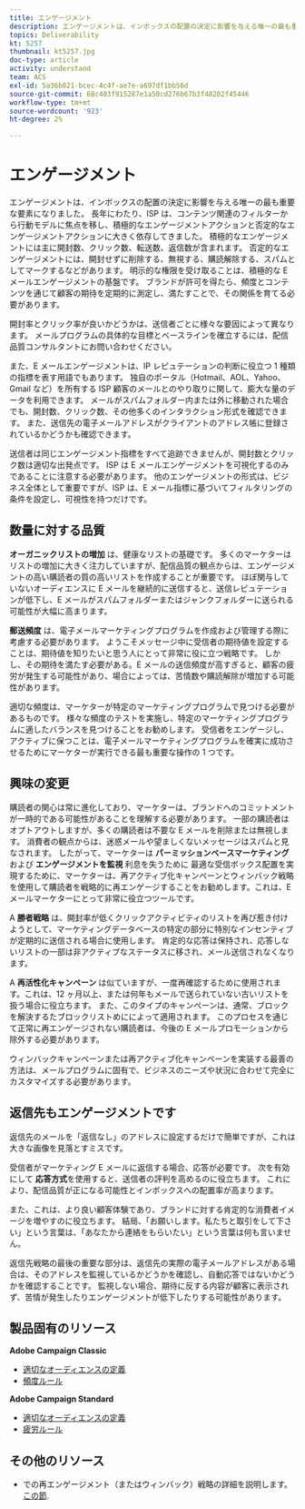 ```yaml
---
title: エンゲージメント
description: エンゲージメントは、インボックスの配置の決定に影響を与える唯一の最も重要な要素になりました。
topics: Deliverability
kt: 5257
thumbnail: kt5257.jpg
doc-type: article
activity: understand
team: ACS
exl-id: 5a36b821-bcec-4c4f-ae7e-a697df1bb56d
source-git-commit: 68c403f915287e1a50cd276b67b3f48202f45446
workflow-type: tm+mt
source-wordcount: '923'
ht-degree: 2%

---
```


# エンゲージメント

エンゲージメントは、インボックスの配置の決定に影響を与える唯一の最も重要な要素になりました。 長年にわたり、ISP は、コンテンツ関連のフィルターから行動モデルに焦点を移し、積極的なエンゲージメントアクションと否定的なエンゲージメントアクションに大きく依存してきました。 積極的なエンゲージメントには主に開封数、クリック数、転送数、返信数が含まれます。 否定的なエンゲージメントには、開封せずに削除する、無視する、購読解除する、スパムとしてマークするなどがあります。 明示的な権限を受け取ることは、積極的な E メールエンゲージメントの基盤です。 ブランドが許可を得たら、頻度とコンテンツを通じて顧客の期待を定期的に測定し、満たすことで、その関係を育てる必要があります。

開封率とクリック率が良いかどうかは、送信者ごとに様々な要因によって異なります。 メールプログラムの具体的な目標とベースラインを確立するには、配信品質コンサルタントにお問い合わせください。

また、E メールエンゲージメントは、IP レピュテーションの判断に役立つ 1 種類の指標を表す用語でもあります。 独自のポータル（Hotmail、AOL、Yahoo、Gmail など）を所有する ISP 顧客のメールとのやり取りに関して、膨大な量のデータを利用できます。 メールがスパムフォルダー内または外に移動された場合でも、開封数、クリック数、その他多くのインタラクション形式を確認できます。 また、送信先の電子メールアドレスがクライアントのアドレス帳に登録されているかどうかも確認できます。

送信者は同じエンゲージメント指標をすべて追跡できませんが、開封数とクリック数は適切な出発点です。 ISP は E メールエンゲージメントを可視化するのみであることに注意する必要があります。 他のエンゲージメントの形式は、ビジネス全体として重要ですが、ISP は、E メール指標に基づいてフィルタリングの条件を設定し、可視性を持つだけです。

## 数量に対する品質

**オーガニックリストの増加** は、健康なリストの基礎です。 多くのマーケターはリストの増加に大きく注力していますが、配信品質の観点からは、エンゲージメントの高い購読者の質の高いリストを作成することが重要です。 ほぼ関与していないオーディエンスに E メールを継続的に送信すると、送信レピュテーションが低下し、E メールがスパムフォルダーまたはジャンクフォルダーに送られる可能性が大幅に高まります。

**郵送頻度** は、電子メールマーケティングプログラムを作成および管理する際に考慮する必要があります。 ようこそメッセージ中に受信者の期待値を設定することは、期待値を知りたいと思う人にとって非常に役に立つ戦略です。 しかし、その期待を満たす必要がある。E メールの送信頻度が高すぎると、顧客の疲労が発生する可能性があり、場合によっては、苦情数や購読解除が増加する可能性があります。

適切な頻度は、マーケターが特定のマーケティングプログラムで見つける必要があるものです。 様々な頻度のテストを実施し、特定のマーケティングプログラムに適したバランスを見つけることをお勧めします。 受信者をエンゲージし、アクティブに保つことは、電子メールマーケティングプログラムを確実に成功させるためにマーケターが実行できる最も重要な操作の 1 つです。

## 興味の変更

購読者の関心は常に進化しており、マーケターは、ブランドへのコミットメントが一時的である可能性があることを理解する必要があります。 一部の購読者はオプトアウトしますが、多くの購読者は不要な E メールを削除または無視します。 消費者の観点からは、迷惑メールや望ましくないメッセージはスパムと見なされます。 したがって、マーケターは **パーミッションベースマーケティング** および **エンゲージメントを監視** 利息を失うために 最適な受信ボックス配置を実現するために、マーケターは、再アクティブ化キャンペーンとウィンバック戦略を使用して購読者を戦略的に再エンゲージすることをお勧めします。これは、E メールマーケターにとって非常に役立つツールです。

A **勝者戦略** は、開封率が低くクリックアクティビティのリストを再び惹き付けようとして、マーケティングデータベースの特定の部分に特別なインセンティブが定期的に送信される場合に使用します。 肯定的な応答は保持され、応答しないリストの一部は非アクティブなステータスに移され、メール送信されなくなります。

A **再活性化キャンペーン** は似ていますが、一度再確認するために使用されます。これは、12 ヶ月以上、または何年もメールで送られていない古いリストを扱う場合に役立ちます。 また、このタイプのキャンペーンは、通常、ブロックを解決するたブロックリストめにによって適用されます。 このプロセスを通じて正常に再エンゲージされない購読者は、今後の E メールプロモーションから除外する必要があります。

ウィンバックキャンペーンまたは再アクティブ化キャンペーンを実装する最善の方法は、メールプログラムに固有で、ビジネスのニーズや状況に合わせて完全にカスタマイズする必要があります。

## 返信先もエンゲージメントです

返信先のメールを「返信なし」のアドレスに設定するだけで簡単ですが、これは大きな画像を見落とすミスです。

受信者がマーケティング E メールに返信する場合、応答が必要です。 次を有効にして **応答方式**&#x200B;を使用すると、送信者の評判を高めるのに役立ちます。 これにより、配信品質が正になる可能性とインボックスへの配置率が高まります。

また、これは、より良い顧客体験であり、ブランドに対する肯定的な消費者イメージを増やすのに役立ちます。 結局、「お願いします。私たちと取引をして下さい」という言葉は、「あなたから連絡をもらいたい」という言葉は何も言いません。

返信先戦略の最後の重要な部分は、返信先の実際の電子メールアドレスがある場合は、そのアドレスを監視しているかどうかを確認し、自動応答ではないかどうかを確認することです。 監視しない場合、期待に反する内容が顧客に表示されず、苦情が発生したりエンゲージメントが低下したりする可能性があります。

## 製品固有のリソース

**Adobe Campaign Classic**

* [適切なオーディエンスの定義](https://experienceleague.adobe.com/docs/campaign-standard/using/communication-channels/delivery-bestpractices/define-the-right-audience.html#communication-channels)
* [頻度ルール](https://experienceleague.adobe.com/docs/campaign-classic/using/orchestrating-campaigns/campaign-optimization/pressure-rules.html)

**Adobe Campaign Standard**

* [適切なオーディエンスの定義](https://experienceleague.adobe.com/docs/campaign-standard/using/communication-channels/delivery-bestpractices/define-the-right-audience.html)
* [疲労ルール](https://experienceleague.adobe.com/docs/campaign-standard/using/testing-and-sending/working-with-typology-rules/fatigue-rules.html)

## その他のリソース

* での再エンゲージメント（またはウィンバック）戦略の詳細を説明します。 [この節](/help/additional-resources/re-engagement.md).
